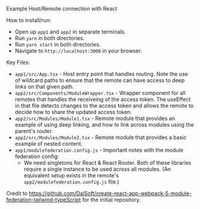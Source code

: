 Example Host/Remote connection with React

How to install/run:
- Open up `app1` and `app2` in separate terminals.
- Run `yarn` in both directories.
- Run `yarn start` in both directories.
- Navigate to `http://localhost:3000` in your browser.

Key Files:
- `app1/src/App.tsx` - Host entry point that handles routing. Note the use of wildcard paths to ensure
  that the remote can have access to deep links on that given path.
- `app2/src/Components/ModuleWrapper.tsx` - Wrapper component for all remotes that handles the receiveing of the access token. The useEffect in that file detects changes to the access token and allows the remote to decide how to share the updated access token.
- `app2/src/Modules/Module1.tsx` - Remote module that provides an example of using deep linking, and how to link across modules using the parent's router.
- `app2/src/Modules/Module2.tsx` - Remote module that provides a basic example of nested content.
- `app1/modulefederation.config.js` - Important notes with the module federation config:
  - We need singletons for React & React Router. Both of these libraries require a single instance to be used across all modules. (An equivalent setup exists in the remote's `app2/modulefederation.config.js` file.)

Credit to https://github.com/DalSoft/create-react-app-webpack-5-module-federation-tailwind-typeScript for the initial repository.